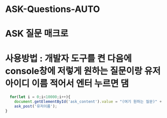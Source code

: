 # ASK-Questions-AUTO
# ASK 질문 매크로

# 사용방법 : 개발자 도구를 켠 다음에 console창에 저렇게 원하는 질문이랑 유저 아이디 이름 적어서 엔터 누르면 댐
```javascript
  for(let i = 0;i<10000;i++){
    document.getElementById('ask_content').value = "(여기 원하는 질문)" + i;
    ask_post('유저이름');
}

```
